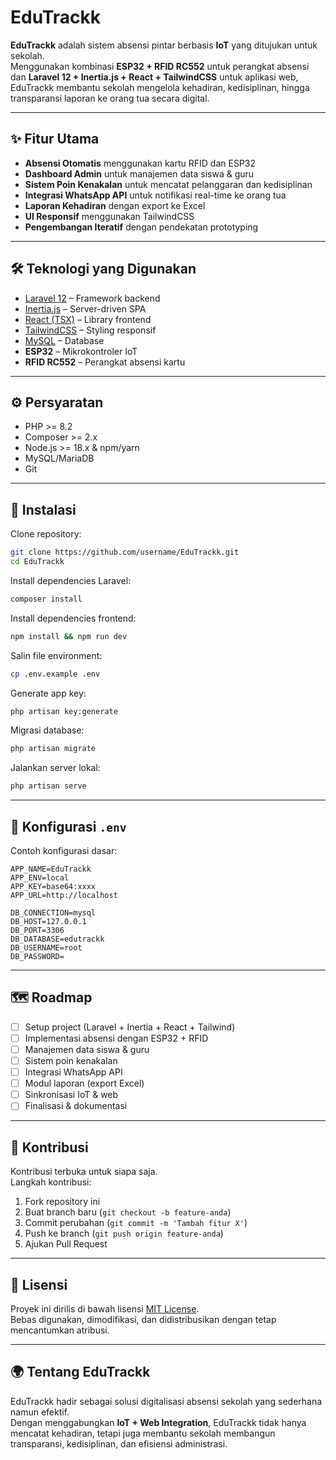 # EduTrackk

**EduTrackk** adalah sistem absensi pintar berbasis **IoT** yang ditujukan untuk sekolah.  
Menggunakan kombinasi **ESP32 + RFID RC552** untuk perangkat absensi dan **Laravel 12 + Inertia.js + React + TailwindCSS** untuk aplikasi web, EduTrackk membantu sekolah mengelola kehadiran, kedisiplinan, hingga transparansi laporan ke orang tua secara digital.

---

## ✨ Fitur Utama
- **Absensi Otomatis** menggunakan kartu RFID dan ESP32
- **Dashboard Admin** untuk manajemen data siswa & guru
- **Sistem Poin Kenakalan** untuk mencatat pelanggaran dan kedisiplinan
- **Integrasi WhatsApp API** untuk notifikasi real-time ke orang tua
- **Laporan Kehadiran** dengan export ke Excel
- **UI Responsif** menggunakan TailwindCSS
- **Pengembangan Iteratif** dengan pendekatan prototyping

---

## 🛠 Teknologi yang Digunakan
- [Laravel 12](https://laravel.com/) – Framework backend
- [Inertia.js](https://inertiajs.com/) – Server-driven SPA
- [React (TSX)](https://react.dev/) – Library frontend
- [TailwindCSS](https://tailwindcss.com/) – Styling responsif
- [MySQL](https://www.mysql.com/) – Database
- **ESP32** – Mikrokontroler IoT
- **RFID RC552** – Perangkat absensi kartu

---

## ⚙️ Persyaratan
- PHP >= 8.2  
- Composer >= 2.x  
- Node.js >= 18.x & npm/yarn  
- MySQL/MariaDB  
- Git  

---

## 🚀 Instalasi

Clone repository:
```bash
git clone https://github.com/username/EduTrackk.git
cd EduTrackk
```

Install dependencies Laravel:
```bash
composer install
```

Install dependencies frontend:
```bash
npm install && npm run dev
```

Salin file environment:
```bash
cp .env.example .env
```

Generate app key:
```bash
php artisan key:generate
```

Migrasi database:
```bash
php artisan migrate
```

Jalankan server lokal:
```bash
php artisan serve
```

---

## 🔧 Konfigurasi `.env`

Contoh konfigurasi dasar:
```env
APP_NAME=EduTrackk
APP_ENV=local
APP_KEY=base64:xxxx
APP_URL=http://localhost

DB_CONNECTION=mysql
DB_HOST=127.0.0.1
DB_PORT=3306
DB_DATABASE=edutrackk
DB_USERNAME=root
DB_PASSWORD=
```

---

## 🗺️ Roadmap
- [ ] Setup project (Laravel + Inertia + React + Tailwind)
- [ ] Implementasi absensi dengan ESP32 + RFID
- [ ] Manajemen data siswa & guru
- [ ] Sistem poin kenakalan
- [ ] Integrasi WhatsApp API
- [ ] Modul laporan (export Excel)
- [ ] Sinkronisasi IoT & web
- [ ] Finalisasi & dokumentasi

---

## 🤝 Kontribusi
Kontribusi terbuka untuk siapa saja.  
Langkah kontribusi:
1. Fork repository ini  
2. Buat branch baru (`git checkout -b feature-anda`)  
3. Commit perubahan (`git commit -m 'Tambah fitur X'`)  
4. Push ke branch (`git push origin feature-anda`)  
5. Ajukan Pull Request  

---

## 📄 Lisensi
Proyek ini dirilis di bawah lisensi [MIT License](LICENSE).  
Bebas digunakan, dimodifikasi, dan didistribusikan dengan tetap mencantumkan atribusi.

---

## 🌍 Tentang EduTrackk
EduTrackk hadir sebagai solusi digitalisasi absensi sekolah yang sederhana namun efektif.  
Dengan menggabungkan **IoT + Web Integration**, EduTrackk tidak hanya mencatat kehadiran, tetapi juga membantu sekolah membangun transparansi, kedisiplinan, dan efisiensi administrasi.
